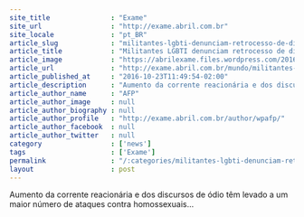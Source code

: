 ```yaml
---
site_title               : "Exame"
site_url                 : "http://exame.abril.com.br"
site_locale              : "pt_BR"
article_slug             : "militantes-lgbti-denunciam-retrocesso-de-direitos-na-europa"
article_title            : "Militantes LGBTI denunciam retrocesso de direitos na Europa"
article_image            : "https://abrilexame.files.wordpress.com/2016/09/size_960_16_9_bandeira-gay42.jpg?quality=70&strip=all&w=960"
article_url              : "http://exame.abril.com.br/mundo/militantes-lgbti-denunciam-retrocesso-de-direitos-na-europa/"
article_published_at     : "2016-10-23T11:49:54-02:00"
article_description      : "Aumento da corrente reacionária e dos discursos de ódio têm levado a um maior número de ataques contra homossexuais..."
article_author_name      : "AFP"
article_author_image     : null
article_author_biography : null
article_author_profile   : "http://exame.abril.com.br/author/wpafp/"
article_author_facebook  : null
article_author_twitter   : null
category                 : ['news']
tags                     : ['Exame']
permalink                : "/:categories/militantes-lgbti-denunciam-retrocesso-de-direitos-na-europa/"
layout                   : post
---
```


Aumento da corrente reacionária e dos discursos de ódio têm levado a um maior número de ataques contra homossexuais...
